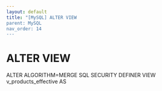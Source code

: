 ```yaml
---
layout: default
title: "[MySQL] ALTER VIEW
parent: MySQL
nav_order: 14
---
```


# ALTER VIEW

ALTER ALGORITHM=MERGE SQL SECURITY DEFINER VIEW v_products_effective AS
